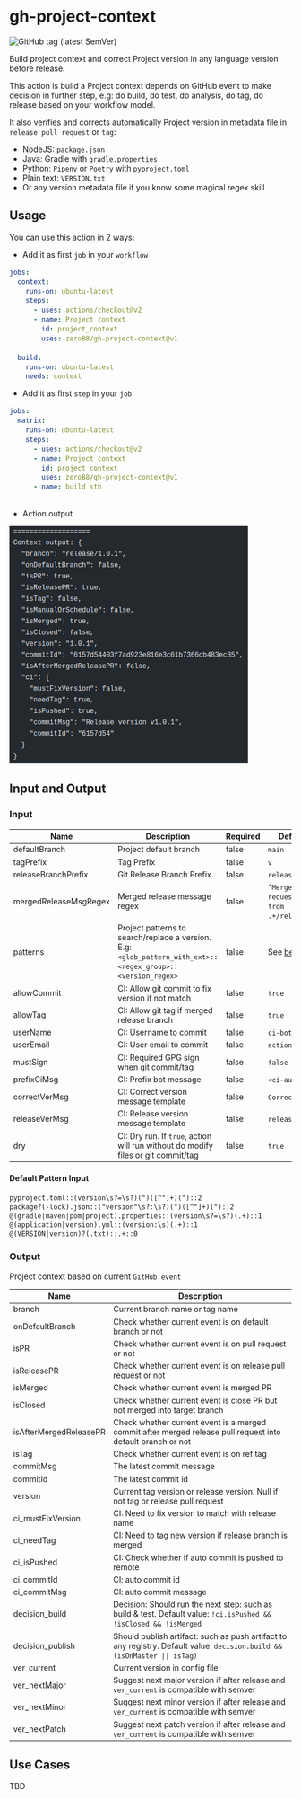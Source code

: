 # gh-project-context

![GitHub tag (latest SemVer)](https://img.shields.io/github/v/tag/zero88/gh-project-context?sort=semver&style=flat-square)

Build project context and correct Project version in any language version before release.

This action is build a Project context depends on GitHub event to make decision in further step, e.g: do build, do test,
do analysis, do tag, do release based on your workflow model.

It also verifies and corrects automatically Project version in metadata file in `release pull request` or `tag`:

- NodeJS: `package.json`
- Java: Gradle with `gradle.properties`
- Python: `Pipenv` or `Poetry` with `pyproject.toml`
- Plain text: `VERSION.txt`
- Or any version metadata file if you know some magical regex skill

## Usage

You can use this action in 2 ways:

- Add it as first `job` in your `workflow`

```yaml
jobs:
  context:
    runs-on: ubuntu-latest
    steps:
      - uses: actions/checkout@v2
      - name: Project context
        id: project_context
        uses: zero88/gh-project-context@v1

  build:
    runs-on: ubuntu-latest
    needs: context
```

- Add it as first `step` in your `job`

```yaml
jobs:
  matrix:
    runs-on: ubuntu-latest
    steps:
      - uses: actions/checkout@v2
      - name: Project context
        id: project_context
        uses: zero88/gh-project-context@v1
      - name: build sth
        ...
```

- Action output

![Demo](.github/demo_context.png "Demo")

## Input and Output

### Input

| Name                  | Description                                                                                                     | Required | Default value                                     |
| --------------------- | --------------------------------------------------------------------------------------------------------------- | -------- | ------------------------------------------------- |
| defaultBranch         | Project default branch                                                                                          | false    | `main`                                            |
| tagPrefix             | Tag Prefix                                                                                                      | false    | `v`                                               |
| releaseBranchPrefix   | Git Release Branch Prefix                                                                                       | false    | `release/`                                        |
| mergedReleaseMsgRegex | Merged release message regex                                                                                    | false    | `^Merge pull request #[0-9]+ from .+/release/.+$` |
| patterns              | Project patterns to search/replace a version.<br>E.g: `<glob_pattern_with_ext>::<regex_group>::<version_regex>` | false    | See [below](#default-pattern-input)               |
| allowCommit           | CI: Allow git commit to fix version if not match                                                                | false    | `true`                                            |
| allowTag              | CI: Allow git tag if merged release branch                                                                      | false    | `true`                                            |
| userName              | CI: Username to commit                                                                                          | false    | `ci-bot`                                          |
| userEmail             | CI: User email to commit                                                                                        | false    | `actions@github.com`                              |
| mustSign              | CI: Required GPG sign when git commit/tag                                                                       | false    | `false`                                           |
| prefixCiMsg           | CI: Prefix bot message                                                                                          | false    | `<ci-auto-commit>`                                |
| correctVerMsg         | CI: Correct version message template                                                                            | false    | `Correct version`                                 |
| releaseVerMsg         | CI: Release version message template                                                                            | false    | `release/`                                        |
| dry                   | CI: Dry run. If `true`, action will run without do modify files or git commit/tag                               | false    | `true`                                            |

#### Default Pattern Input

```
pyproject.toml::(version\s?=\s?)(")([^"]+)(")::2
package?(-lock).json::("version"\s?:\s?)(")([^"]+)(")::2
@(gradle|maven|pom|project).properties::(version\s?=\s?)(.+)::1
@(application|version).yml::(version:\s)(.+)::1
@(VERSION|version)?(.txt)::.+::0
```

### Output

Project context based on current `GitHub event`

| Name                   | Description                                                                                                                |
| ---------------------- | -------------------------------------------------------------------------------------------------------------------------- |
| branch                 | Current branch name or tag name                                                                                            |
| onDefaultBranch        | Check whether current event is on default branch or not                                                                    |
| isPR                   | Check whether current event is on pull request or not                                                                      |
| isReleasePR            | Check whether current event is on release pull request or not                                                              |
| isMerged               | Check whether current event is merged PR                                                                                   |
| isClosed               | Check whether current event is close PR but not merged into target branch                                                  |
| isAfterMergedReleasePR | Check whether current event is a merged commit after merged release pull request into default branch or not                |
| isTag                  | Check whether current event is on ref tag                                                                                  |
| commitMsg              | The latest commit message                                                                                                  |
| commitId               | The latest commit id                                                                                                       |
| version                | Current tag version or release version. Null if not tag or release pull request                                            |
| ci_mustFixVersion      | CI: Need to fix version to match with release name                                                                         |
| ci_needTag             | CI: Need to tag new version if release branch is merged                                                                    |
| ci_isPushed            | CI: Check whether if auto commit is pushed to remote                                                                       |
| ci_commitId            | CI: auto commit id                                                                                                         |
| ci_commitMsg           | CI: auto commit message                                                                                                    |
| decision_build         | Decision: Should run the next step: such as build & test. Default value: `!ci.isPushed && !isClosed && !isMerged`          |
| decision_publish       | Should publish artifact: such as push artifact to any registry. Default value: `decision.build && (isOnMaster \|\| isTag)` |
| ver_current            | Current version in config file                                                                                             |
| ver_nextMajor          | Suggest next major version if after release and `ver_current` is compatible with semver                                    |
| ver_nextMinor          | Suggest next minor version if after release and `ver_current` is compatible with semver                                    |
| ver_nextPatch          | Suggest next patch version if after release and `ver_current` is compatible with semver                                    |

## Use Cases

TBD
